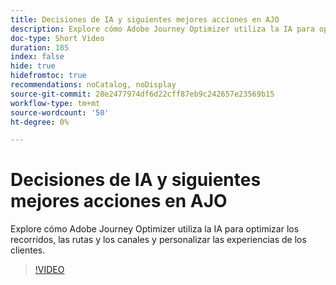 ```yaml
---
title: Decisiones de IA y siguientes mejores acciones en AJO
description: Explore cómo Adobe Journey Optimizer utiliza la IA para optimizar los recorridos, las rutas y los canales y personalizar las experiencias de los clientes.
doc-type: Short Video
duration: 185
index: false
hide: true
hidefromtoc: true
recommendations: noCatalog, noDisplay
source-git-commit: 28e2477974df6d22cff87eb9c242657e23569b15
workflow-type: tm+mt
source-wordcount: '50'
ht-degree: 0%

---
```



# Decisiones de IA y siguientes mejores acciones en AJO

Explore cómo Adobe Journey Optimizer utiliza la IA para optimizar los recorridos, las rutas y los canales y personalizar las experiencias de los clientes.

<!-- 62_S520_3442520_184_ai-decisioning-and-next-best-actions-in-ajo -->
>[!VIDEO](https://video.tv.adobe.com/v/3460234/?learn=on&enablevpops=true&captions=spa)
